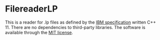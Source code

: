 # FilereaderLP

This is a reader for .lp files as defined by the [IBM specification](https://www.ibm.com/support/knowledgecenter/SSSA5P_12.7.0/ilog.odms.cplex.help/CPLEX/GettingStarted/topics/tutorials/InteractiveOptimizer/usingLPformat.html) written C++ 11. There are no dependencies to third-party libraries. The software is available through the [MIT license](LICENSE). 
